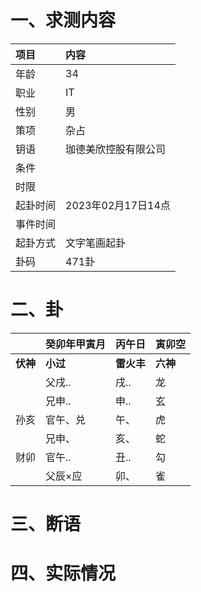 # 一、求测内容
|项目|内容|
|:-|:-|
|年龄|34|
|职业|IT|
|性别|男|
|策项|杂占|
|钥语|珈德美欣控股有限公司|
|条件||
|时限||
|起卦时间|2023年02月17日14点|
|事件时间||
|起卦方式|文字笔画起卦|
|卦码|471卦|

# 二、卦
||癸卯年甲寅月|丙午日|寅卯空|
|:-|:-|:-|:-|
|**伏神**|**小过**|**雷火丰**|**六神**|
||父戌..|戌..|龙|
||兄申..|申..|玄|
|孙亥|官午、兑|午、|虎|
||兄申、|亥、|蛇|
|财卯|官午..|丑..|勾|
||父辰×应|卯、|雀|


# 三、断语

# 四、实际情况